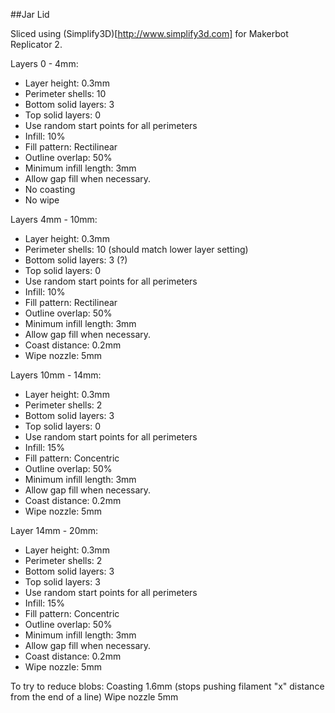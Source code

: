 ##Jar Lid

Sliced using (Simplify3D)[http://www.simplify3d.com] for Makerbot Replicator 2.

Layers 0 - 4mm:
  * Layer height: 0.3mm
  * Perimeter shells: 10
  * Bottom solid layers: 3
  * Top solid layers: 0
  * Use random start points for all perimeters
  * Infill: 10%
  * Fill pattern: Rectilinear
  * Outline overlap: 50%
  * Minimum infill length: 3mm
  * Allow gap fill when necessary.
  * No coasting
  * No wipe

Layers 4mm - 10mm:
  * Layer height: 0.3mm
  * Perimeter shells: 10 (should match lower layer setting)
  * Bottom solid layers: 3 (?)
  * Top solid layers: 0
  * Use random start points for all perimeters
  * Infill: 10%
  * Fill pattern: Rectilinear
  * Outline overlap: 50%
  * Minimum infill length: 3mm
  * Allow gap fill when necessary.
  * Coast distance: 0.2mm
  * Wipe nozzle: 5mm

Layers 10mm - 14mm:
  * Layer height: 0.3mm
  * Perimeter shells: 2
  * Bottom solid layers: 3
  * Top solid layers: 0
  * Use random start points for all perimeters
  * Infill: 15%
  * Fill pattern: Concentric
  * Outline overlap: 50%
  * Minimum infill length: 3mm
  * Allow gap fill when necessary.
  * Coast distance: 0.2mm
  * Wipe nozzle: 5mm

Layer 14mm - 20mm:
  * Layer height: 0.3mm
  * Perimeter shells: 2
  * Bottom solid layers: 3
  * Top solid layers: 3
  * Use random start points for all perimeters
  * Infill: 15%
  * Fill pattern: Concentric
  * Outline overlap: 50%
  * Minimum infill length: 3mm
  * Allow gap fill when necessary.
  * Coast distance: 0.2mm
  * Wipe nozzle: 5mm

To try to reduce blobs:
Coasting 1.6mm (stops pushing filament "x" distance from the end of a line)
Wipe nozzle 5mm


